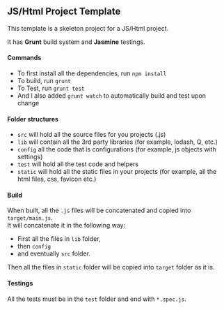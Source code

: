 JS/Html Project Template
------------------------

This template is a skeleton project for a JS/Html project.

It has **Grunt** build system and **Jasmine** testings.


#### Commands
* To first install all the dependencies, run `npm install`
* To build, run `grunt`
* To Test, run `grunt test`
* And I also added `grunt watch` to automatically build and test upon change

#### Folder structures
* `src` will hold all the source files for you projects (.js)
* `lib` will contain all the 3rd party libraries (for example, lodash, Q, etc.)
* `config` all the code that is configurations (for example, js objects with settings)
* `test` will hold all the test code and helpers
* `static` will hold all the static files in your projects (for example, all the html files, css, favicon etc.)

#### Build
When built, all the `.js` files will be concatenated and copied into `target/main.js`.  
It will concatenate it in the following way:

* First all the files in `lib` folder,
* then `config` 
* and eventually `src` folder.

Then all the files in `static` folder will be copied into `target` folder as it is.

#### Testings
All the tests must be in the `test` folder and end with `*.spec.js`.
